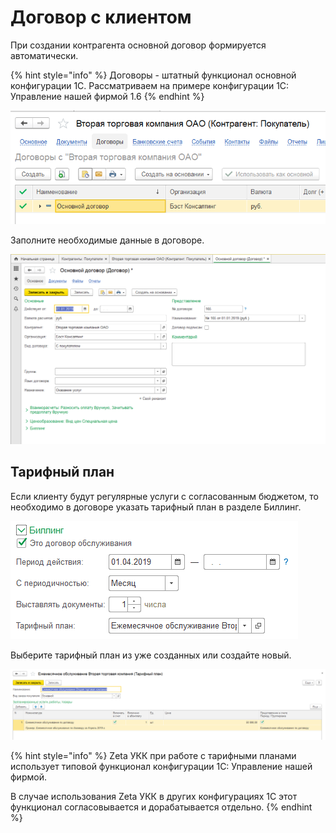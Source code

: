# Договор с клиентом

При создании контрагента основной договор формируется автоматически.

{% hint style="info" %}
Договоры - штатный функционал основной конфигурации 1С. Рассматриваем на примере конфигурации 1С: Управление нашей фирмой 1.6
{% endhint %}

![](../.gitbook/assets/image%20%2855%29.png)

Заполните необходимые данные в договоре.

![](../.gitbook/assets/image%20%288%29.png)

## Тарифный план

Если клиенту будут регулярные услуги с согласованным бюджетом, то необходимо в договоре указать тарифный план в разделе Биллинг.

![](../.gitbook/assets/image%20%2872%29.png)

Выберите тарифный план из уже созданных или создайте новый.

![](../.gitbook/assets/image%20%285%29.png)

{% hint style="info" %}
Zeta УКК при работе с тарифными планами использует типовой функционал конфигурации 1С: Управление нашей фирмой.

В случае использования Zeta УКК в других конфигурациях 1С этот функционал согласовывается и дорабатывается отдельно.
{% endhint %}

